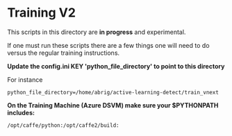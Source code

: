 # Training V2

This scripts in this directory are **__in progress__** and experimental.

If one must run these scripts there are a few things one will need to do versus the regular training instructions.

**Update the config.ini KEY 'python_file_directory' to point to this directory**
 
 For instance

```
python_file_directory=/home/abrig/active-learning-detect/train_vnext
```

**On the Training Machine (Azure DSVM) make sure your $PYTHONPATH includes:**

```
/opt/caffe/python:/opt/caffe2/build:
```



